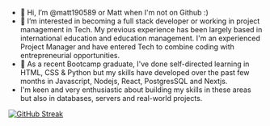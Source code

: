 - 👋 Hi, I’m @matt190589 or Matt when I'm not on Github :)
- 👀 I’m interested in becoming a full stack developer or working in project management in Tech. My previous experience has been largely based in international education and education management. I'm an experienced Project Manager and have entered Tech to combine coding with entrepreneurial opportunities.
- 🌱 As a recent Bootcamp graduate, I've done self-directed learning in HTML, CSS & Python but my skills have developed over the past few months in Javascript, Nodejs, React, PostgresSQL  and Nextjs. 
- I'm keen and very enthusiastic about building my skills in these areas but also in databases, servers and real-world projects.   

[![GitHub Streak](http://github-readme-streak-stats.herokuapp.com?user=matt190589&theme=sea)](https://git.io/streak-stats)

<!---
matt190589/matt190589 is a ✨ special ✨ repository because its `README.md` (this file) appears on your GitHub profile.
You can click the Preview link to take a look at your changes.
--->
